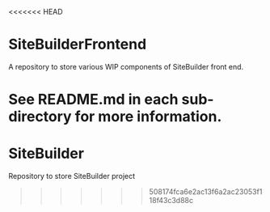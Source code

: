 <<<<<<< HEAD
# SiteBuilderFrontend
A repository to store various WIP components of SiteBuilder front end.

See README.md in each sub-directory for more information.
=======
# SiteBuilder
Repository to store SiteBuilder project
>>>>>>> 508174fca6e2ac13f6a2ac23053f118f43c3d88c
